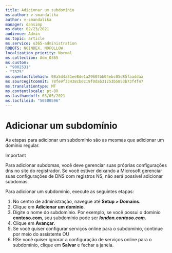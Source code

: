 ```yaml
---
title: Adicionar um subdomínio
ms.author: v-smandalika
author: v-smandalika
manager: dansimp
ms.date: 02/23/2021
audience: Admin
ms.topic: article
ms.service: o365-administration
ROBOTS: NOINDEX, NOFOLLOW
localization_priority: Normal
ms.collection: Adm_O365
ms.custom:
- "9002531"
- "7375"
ms.openlocfilehash: 08a5d4a51ee8de1a29607bb04ebc05d85faaddaa
ms.sourcegitcommit: 78fe9f33438cb0c19f0dab31253b5853b73f4f47
ms.translationtype: MT
ms.contentlocale: pt-BR
ms.lasthandoff: 03/05/2021
ms.locfileid: "50500596"
---
```

# <a name="add-a-subdomain"></a>Adicionar um subdomínio

As etapas para adicionar um subdomínio são as mesmas que adicionar um domínio regular. 

> [!IMPORTANT]
> Para adicionar subdomas, você deve gerenciar suas próprias configurações dns no site do registrador. Se você estiver deixando a Microsoft gerenciar suas configurações de DNS com registros NS, não será possível adicionar subdomas. 

Para adicionar um subdomínio, execute as seguintes etapas:

1. No centro de administração, navegue até **Setup > Domains**.
2. Clique em **Adicionar um domínio**.
3. Digite o nome do subdomínio. Por exemplo, se você possui o domínio **contoso.com**, seu subdomínio pode ser **_london.contoso.com_**.
4. Clique em **Avançar**.
5. Se você quiser configurar serviços online para o subdomínio, continue por meio do assistente OU
6. RSe você quiser ignorar a configuração de serviços online para o subdomínio, clique em **Salvar** e fechar a janela.

